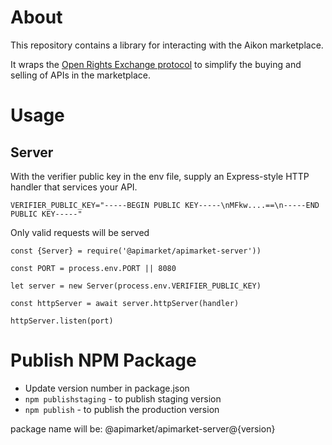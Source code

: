 # About

This repository contains a library for interacting with the Aikon marketplace.

It wraps the [Open Rights Exchange protocol](https://github.com/api-market/ore-protocol) to simplify the buying and selling of APIs in the marketplace.

# Usage

## Server

With the verifier public key in the env file, supply an Express-style HTTP handler that services your API.

```
VERIFIER_PUBLIC_KEY="-----BEGIN PUBLIC KEY-----\nMFkw....==\n-----END PUBLIC KEY-----"
```

Only valid requests will be served

```
const {Server} = require('@apimarket/apimarket-server'))

const PORT = process.env.PORT || 8080

let server = new Server(process.env.VERIFIER_PUBLIC_KEY)

const httpServer = await server.httpServer(handler)

httpServer.listen(port)
```

# Publish NPM Package

- Update version number in package.json
- `npm publishstaging` - to publish staging version
- `npm publish` - to publish the production version

package name will be: @apimarket/apimarket-server@{version}